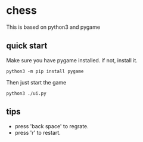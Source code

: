 # chess
This is based on python3 and pygame
## quick start
Make sure you have pygame installed. if not, install it.
```shell
python3 -m pip install pygame
```
Then just start the game
```shell
python3 ./ui.py
```
## tips
* press 'back space' to regrate.
* press 'r' to restart.